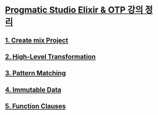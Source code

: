 # [Progmatic Studio Elixir & OTP 강의 정리](https://pragmaticstudio.com/courses/elixir)


## [1. Create mix Project](/servy/docs/1.create_mix_project.md)

## [2. High-Level Transformation](/servy/docs/2.high_level_transformation.md)

## [3. Pattern Matching](/servy/docs/3.pattern_matching.md)

## [4. Immutable Data](/servy/docs/4.immutable_data.md)

## [5. Function Clauses](/servy/docs/5.function_clause.md)




